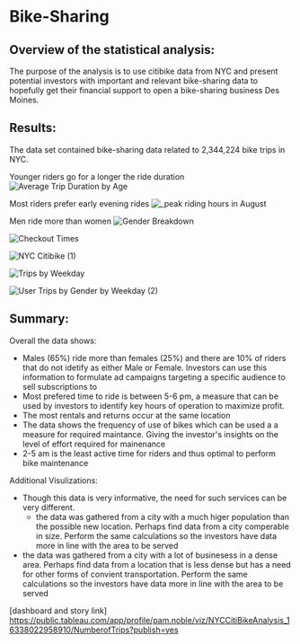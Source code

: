 # Bike-Sharing

## Overview of the statistical analysis:
The purpose of the analysis is to use citibike data from NYC and present potential investors with important and relevant bike-sharing data to hopefully get their financial support to open a bike-sharing business Des Moines.

## Results:
The data set contained bike-sharing data related to 2,344,224 bike trips in NYC.

Younger riders go for a longer the ride duration
![Average Trip Duration by Age](https://user-images.githubusercontent.com/74462990/136674360-376a397e-95f8-4a21-b1b3-c3d5ac481d16.png)


Most riders prefer early evening rides
![_peak riding hours in August](https://user-images.githubusercontent.com/74462990/136674303-68287e03-eb22-4bf7-800f-06419c7b572f.png)



Men ride more than women
![Gender Breakdown](https://user-images.githubusercontent.com/74462990/136674305-40a14e99-d07d-4f41-a76f-ed44debc2c2c.png)






![Checkout Times ](https://user-images.githubusercontent.com/74462990/136674385-0f62a37b-5ca3-4b05-bda7-14bae4963406.png)







![NYC Citibike  (1)](https://user-images.githubusercontent.com/74462990/136674477-9f01585e-dc26-4083-9370-29b08853c324.png)


![Trips by Weekday](https://user-images.githubusercontent.com/74462990/136674405-505d46b0-b9ea-425e-8eb9-2ab2721a865e.png)






![User Trips by Gender by Weekday (2)](https://user-images.githubusercontent.com/74462990/136674442-82c8ca28-2c71-4c20-a391-5cfafd8c01a7.png)





## Summary:
Overall the data shows:
- Males (65%) ride more than females (25%) and there are 10% of riders that do not idetify as either Male or Female. Investors can use this information to formulate ad campaigns   targeting a specific audience to sell subscriptions to 
- Most prefered time to ride is between 5-6 pm, a measure that can be used by investors to identify key hours of operation to maximize profit. 
- The most rentals and returns occur at the same location
- The data shows the frequency of use of bikes which can be used a a measure for required maintance. Giving the investor's insights on the level of effort required for mainenance
- 2-5 am is the least active time for riders and thus optimal to perform bike maintenance

Additional Visulizations:
- Though this data is very informative, the need for such services can be very different. 
  - the data was gathered from a city with a much higer population than the possible new location. Perhaps find data from a city comperable in size. Perform the same calculations     so the investors have data more in line with the area to be served
 - the data was gathered from a city with a lot of businesess in a dense area. Perhaps find data from a location that is less dense but has a need for other forms of convient        transportation. Perform the same calculations so the investors have data more in line with the area to be served


[dashboard and story link] https://public.tableau.com/app/profile/pam.noble/viz/NYCCitiBikeAnalysis_16338022958910/NumberofTrips?publish=yes
